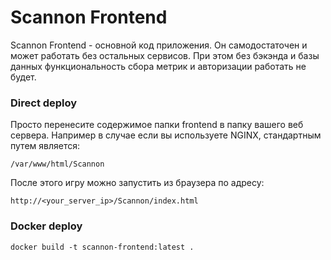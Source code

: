 # Scannon Frontend

Scannon Frontend - основной код приложения. Он самодостаточен и может работать без остальных сервисов. При этом без бэкэнда и базы данных функциональность сбора метрик и авторизации работать не будет.

### Direct deploy
Просто перенесите содержимое папки frontend в папку вашего веб сервера. Например в случае если вы используете NGINX, стандартным путем является: 

```
/var/www/html/Scannon
```

После этого игру можно запустить из браузера по адресу:

```
http://<your_server_ip>/Scannon/index.html
```

### Docker deploy

```
docker build -t scannon-frontend:latest .
```